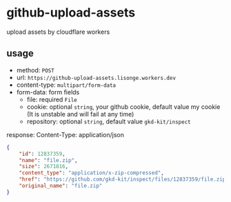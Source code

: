 # github-upload-assets

upload assets by cloudflare workers

## usage

- method: `POST`
- url: `https://github-upload-assets.lisonge.workers.dev`
- content-type: `multipart/form-data`
- form-data: form fields
  - file: required `File`
  - cookie: optional `string`, your github cookie, default value my cookie (It is unstable and will fail at any time)
  - repository: optional `string`, default value `gkd-kit/inspect`

response: Content-Type: application/json

```json
{
    "id": 12837359,
    "name": "file.zip",
    "size": 2671816,
    "content_type": "application/x-zip-compressed",
    "href": "https://github.com/gkd-kit/inspect/files/12837359/file.zip",
    "original_name": "file.zip"
}
```

